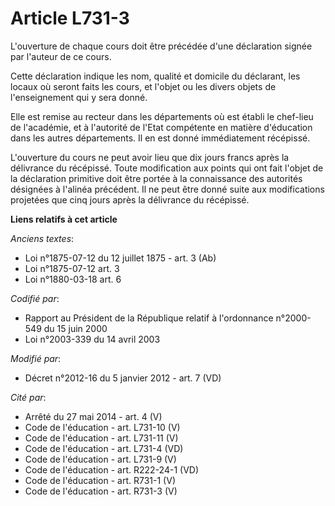 # Article L731-3

L'ouverture de chaque cours doit être précédée d'une déclaration signée par l'auteur de ce cours. 

Cette déclaration indique les nom, qualité et domicile du déclarant, les locaux où seront faits les cours, et l'objet ou les
divers objets de l'enseignement qui y sera donné. 

Elle est remise au recteur dans les départements où est établi le chef-lieu de l'académie, et à     l'autorité de l'Etat
compétente en matière d'éducation  dans les autres départements. Il en est donné immédiatement récépissé. 

L'ouverture du cours ne peut avoir lieu que dix jours francs après la délivrance du récépissé. Toute modification aux points
qui ont fait l'objet de la déclaration primitive doit être portée à la connaissance des autorités désignées à l'alinéa
précédent. Il ne peut être donné suite aux modifications projetées que cinq jours après la délivrance du récépissé.

**Liens relatifs à cet article**

_Anciens textes_:

  - Loi n°1875-07-12 du 12 juillet 1875 - art. 3 (Ab)
  - Loi n°1875-07-12 art. 3
  - Loi n°1880-03-18 art. 6

_Codifié par_:

  - Rapport au Président de la République relatif à l'ordonnance n°2000-549 du 15 juin 2000
  - Loi n°2003-339 du 14 avril 2003

_Modifié par_:

  - Décret n°2012-16 du 5 janvier 2012 - art. 7 (VD)

_Cité par_:

  - Arrêté du 27 mai 2014 - art. 4 (V)
  - Code de l'éducation - art. L731-10 (V)
  - Code de l'éducation - art. L731-11 (V)
  - Code de l'éducation - art. L731-4 (VD)
  - Code de l'éducation - art. L731-9 (V)
  - Code de l'éducation - art. R222-24-1 (VD)
  - Code de l'éducation - art. R731-1 (V)
  - Code de l'éducation - art. R731-3 (V)
